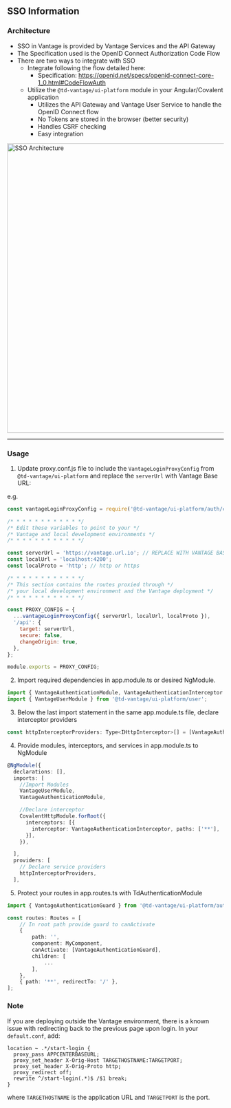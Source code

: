 ## SSO Information

### Architecture

- SSO in Vantage is provided by Vantage Services and the API Gateway
- The Specification used is the OpenID Connect Authorization Code Flow
- There are two ways to integrate with SSO
  - Integrate following the flow detailed here:
    - Specification: https://openid.net/specs/openid-connect-core-1_0.html#CodeFlowAuth
  - Utilize the `@td-vantage/ui-platform` module in your Angular/Covalent application
    - Utilizes the API Gateway and Vantage User Service to handle the OpenID Connect flow
    - No Tokens are stored in the browser (better security)
    - Handles CSRF checking
    - Easy integration

<img alt="SSO Architecture" src="assets/sso_architecture.png" height="673">

---

### Usage

1. Update proxy.conf.js file to include the `VantageLoginProxyConfig` from `@td-vantage/ui-platform` and replace the `serverUrl` with Vantage Base URL:

e.g.

```js
const vantageLoginProxyConfig = require('@td-vantage/ui-platform/auth/config/vantageLoginProxyConfig');

/* * * * * * * * * * * */
/* Edit these variables to point to your */
/* Vantage and local development environments */
/* * * * * * * * * * * */

const serverUrl = 'https://vantage.url.io'; // REPLACE WITH VANTAGE BASE URL
const localUrl = 'localhost:4200';
const localProto = 'http'; // http or https

/* * * * * * * * * * * */
/* This section contains the routes proxied through */
/* your local development environment and the Vantage deployment */
/* * * * * * * * * * * */

const PROXY_CONFIG = {
  ...vantageLoginProxyConfig({ serverUrl, localUrl, localProto }),
  '/api': {
    target: serverUrl,
    secure: false,
    changeOrigin: true,
  },
};

module.exports = PROXY_CONFIG;
```

2. Import required dependencies in app.module.ts or desired NgModule.

```ts
import { VantageAuthenticationModule, VantageAuthenticationInterceptor } from '@td-vantage/ui-platform/auth';
import { VantageUserModule } from '@td-vantage/ui-platform/user';
```

3. Below the last import statement in the same app.module.ts file, declare interceptor providers

```ts
const httpInterceptorProviders: Type<IHttpInterceptor>[] = [VantageAuthenticationInterceptor];
```

4. Provide modules, interceptors, and services in app.module.ts to NgModule

```ts
@NgModule({
  declarations: [],
  imports: [
    //Import Modules
    VantageUserModule,
    VantageAuthenticationModule,

    //Declare interceptor
    CovalentHttpModule.forRoot({
      interceptors: [{
        interceptor: VantageAuthenticationInterceptor, paths: ['**'],
      }],
    }),

  ],
  providers: [
    // Declare service providers
    httpInterceptorProviders,
  ],
```

5. Protect your routes in app.routes.ts with TdAuthenticationModule

```ts
import { VantageAuthenticationGuard } from '@td-vantage/ui-platform/auth';

const routes: Routes = [
    // In root path provide guard to canActivate
    {
        path: '',
        component: MyComponent,
        canActivate: [VantageAuthenticationGuard],
        children: [
            ...
        ],
    },
    { path: '**', redirectTo: '/' },
];
```

### Note

If you are deploying outside the Vantage environment, there is a known issue with redirecting back to the previous page upon login. In your `default.conf`, add:

```
location ~ .*/start-login {
  proxy_pass APPCENTERBASEURL;
  proxy_set_header X-Orig-Host TARGETHOSTNAME:TARGETPORT;
  proxy_set_header X-Orig-Proto http;
  proxy_redirect off;
  rewrite ^/start-login(.*)$ /$1 break;
}
```

where `TARGETHOSTNAME` is the application URL and `TARGETPORT` is the port.
